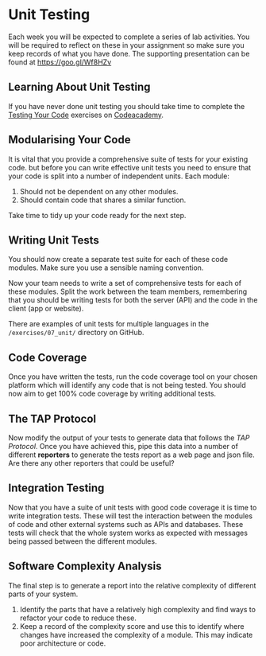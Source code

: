 
# Unit Testing

Each week you will be expected to complete a series of lab activities. You will be required to reflect on these in your assignment so make sure you keep records of what you have done. The supporting presentation can be found at https://goo.gl/Wf8HZv

## Learning About Unit Testing

If you have never done unit testing you should take time to complete the [Testing Your Code](https://www.codecademy.com/courses/testing-your-code) exercises on [Codeacademy](https://www.codecademy.com).

## Modularising Your Code

It is vital that you provide a comprehensive suite of tests for your existing code. but before you can write effective unit tests you need to ensure that your code is split into a number of independent units. Each module:

1. Should not be dependent on any other modules.
2. Should contain code that shares a similar function.

Take time to tidy up your code ready for the next step.

## Writing Unit Tests

You should now create a separate test suite for each of these code modules. Make sure you use a sensible naming convention.

Now your team needs to write a set of comprehensive tests for each of these modules. Split the work between the team members, remembering that you should be writing tests for both the server (API) and the code in the client (app or website).

There are examples of unit tests for multiple languages in the `/exercises/07_unit/` directory on GitHub.

## Code Coverage

Once you have written the tests, run the code coverage tool on your chosen platform which will identify any code that is not being tested. You should now aim to get 100% code coverage by writing additional tests.

## The TAP Protocol

Now modify the output of your tests to generate data that follows the _TAP Protocol_. Once you have achieved this, pipe this data into a number of different **reporters** to generate the tests report as a web page and json file. Are there any other reporters that could be useful?

## Integration Testing

Now that you have a suite of unit tests with good code coverage it is time to write integration tests. These will test the interaction between the modules of code and other external systems such as APIs and databases. These tests will check that the whole system works as expected with messages being passed between the different modules.

## Software Complexity Analysis

The final step is to generate a report into the relative complexity of different parts of your system.

1. Identify the parts that have a relatively high complexity and find ways to refactor your code to reduce these.
2. Keep a record of the complexity score and use this to identify where changes have increased the complexity of a module. This may indicate poor architecture or code.
